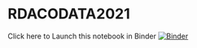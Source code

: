 # RDACODATA2021

Click here to Launch this notebook in Binder [![Binder](https://mybinder.org/badge_logo.svg)](https://mybinder.org/v2/gh/tvanzyl/RDACODATA2021/HEAD?filepath=mlp_r.ipynb)
